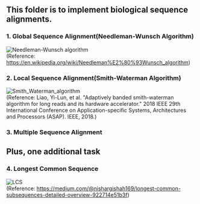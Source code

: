 ## This folder is to implement biological sequence alignments.     

### 1. Global Sequence Alignment(Needleman-Wunsch Algorithm)    
![Needleman-Wunsch algorithm](https://user-images.githubusercontent.com/86412887/159856082-31413207-7956-45d7-b6fa-1ce79fd26a8c.png)         
(Reference: https://en.wikipedia.org/wiki/Needleman%E2%80%93Wunsch_algorithm)     

### 2. Local Sequence Alignment(Smith-Waterman Algorithm)     
![Smith_Waterman_algorithm](https://user-images.githubusercontent.com/86412887/159854751-5cd6e873-a3db-4ccc-a618-a8930dd307c0.png)     
(Reference: Liao, Yi-Lun, et al. "Adaptively banded smith-waterman algorithm for long reads and its hardware accelerator." 2018 IEEE 29th International Conference on Application-specific Systems, Architectures and Processors (ASAP). IEEE, 2018.)     

### 3. Multiple Sequence Alignment

## Plus, one additional task     

### 4. Longest Common Sequence     
![LCS](https://user-images.githubusercontent.com/86412887/159856600-67ab4836-76dc-4aa1-9695-8eb34b6dacee.png)     
(Reference: https://medium.com/@nishargishah169/longest-common-subsequences-detailed-overview-922714e51b3f)
